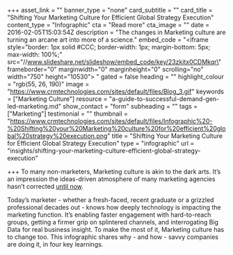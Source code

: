 +++
asset_link = ""
banner_type = "none"
card_subtitle = ""
card_title = "Shifting Your Marketing Culture for Efficient Global Strategy Execution"
content_type = "Infographic"
cta = "Read more"
cta_image = ""
date = 2016-02-05T15:03:54Z
description = "The changes in Marketing culture are turning an arcane art into more of a science."
embed_code = "<iframe style=\"border: 1px solid #CCC; border-width: 1px; margin-bottom: 5px; max-width: 100%;\" src=\"//www.slideshare.net/slideshow/embed_code/key/23zkitx0CDMkqr\" frameborder=\"0\" marginwidth=\"0\" marginheight=\"0\" scrolling=\"no\" width=\"750\" height=\"10530\"> </iframe>"
gated = false
heading = ""
highlight_colour = "rgb(55, 26, 190)"
image = "https://www.crmtechnologies.com/sites/default/files/Blog_3.gif"
keywords = ["Marketing Culture"]
resource = "a-guide-to-successful-demand-gen-led-marketing.md"
show_contact = "form"
subheading = ""
tags = ["Marketing"]
testimonial = ""
thumbnail = "https://www.crmtechnologies.com/sites/default/files/Infographic%20-%20Shifting%20your%20Marketing%20culture%20for%20efficient%20global%20strategy%20execution.png"
title = "Shifting Your Marketing Culture for Efficient Global Strategy Execution"
type = "infographic"
url = "insights/shifting-your-marketing-culture-efficient-global-strategy-execution"

+++
To many non-marketers, Marketing culture is akin to the dark arts. It’s an impression the ideas-driven atmosphere of many marketing agencies hasn’t corrected [until now](http://www.marketingprofs.com/articles/2015/27316/four-steps-to-creating-an-agile-marketing-culture).

Today’s marketer - whether a fresh-faced, recent graduate or a grizzled professional decades out - knows how deeply technology is impacting the marketing function. It’s enabling faster engagement with hard-to-reach groups, getting a firmer grip on splintered channels, and interrogating Big Data for real business insight. To make the most of it, Marketing culture has to change too. This infographic shares why - and how - savvy companies are doing it, in four key learnings.